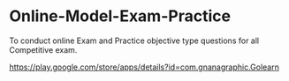 # Online-Model-Exam-Practice
To conduct online Exam and Practice objective type questions for all Competitive exam.

https://play.google.com/store/apps/details?id=com.gnanagraphic.Golearn

